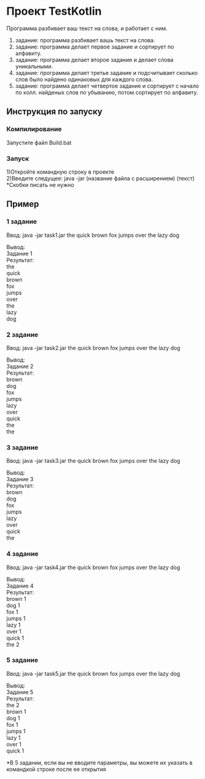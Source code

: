 # Проект TestKotlin<br>
Программа разбивает ваш текст на слова, и работает с ним.
1. задание: программа разбивает вашь текст на слова.
2. задание: программа делает первое задание и сортирует по алфавиту.
3. задание: программа делает второе задание и делает слова уникальными.
4. задание: программа делает третье задание и подсчитывает сколько слов было найдено одинаковых для каждого слова.
5. задание: программа делает четвертое задание и сортирует с начало по колл. найденых слов по убыванию, потом сортирует по алфавиту.

## Инструкция по запуску<br>
### Компилирование<br>
Запустите файл Build.bat

### Запуск<br>
1)Откройте командную строку в проекте<br>
2)Введите следущее: java -jar (название файла c расширением) (текст)<br>
*Скобки писать не нужно

## Пример<br>
### 1 задание

Ввод:
java -jar task1.jar the quick brown fox jumps over the lazy dog

Вывод:<br>
Задание 1<br>
Результат:<br>
the<br>
quick<br>
brown<br>
fox<br>
jumps<br>
over<br>
the<br>
lazy<br>
dog<br>


### 2 задание

Ввод:
java -jar task2.jar the quick brown fox jumps over the lazy dog

Вывод:<br>
Задание 2<br>
Результат:<br>
brown<br>
dog<br>
fox<br>
jumps<br>
lazy<br>
over<br>
quick<br>
the<br>
the<br>


### 3 задание

Ввод:
java -jar task3.jar the quick brown fox jumps over the lazy dog

Вывод:<br>
Задание 3<br>
Результат:<br>
brown<br>
dog<br>
fox<br>
jumps<br>
lazy<br>
over<br>
quick<br>
the<br>


### 4 задание

Ввод:
java -jar task4.jar the quick brown fox jumps over the lazy dog

Вывод:<br>
Задание 4<br>
Результат:<br>
brown 1<br>
dog 1<br>
fox 1<br>
jumps 1<br>
lazy 1<br>
over 1<br>
quick 1<br>
the 2<br>


### 5 задание

Ввод:
java -jar task5.jar the quick brown fox jumps over the lazy dog

Вывод:<br>
Задание 5<br>
Результат:<br>
the 2<br>
brown 1<br>
dog 1<br>
fox 1<br>
jumps 1<br>
lazy 1<br>
over 1<br>
quick 1<br>


*В 5 задании, если вы не вводите параметры, вы можете их указать в командкой строке после ее открытия